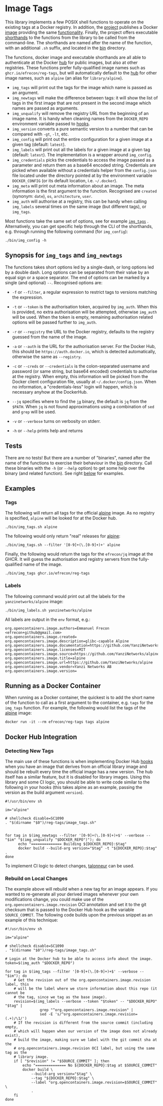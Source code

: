 # Image Tags

This library implements a few POSIX shell functions to operate on the existing
tags at a Docker registry. In addition, the [project] publishes a Docker [image]
providing the same [functionality](#running-as-a-docker-container). Finally, the
project offers executable [shorthands](#examples) to the functions from the
library to be called from the command-line. The shorthands are named after the
name of the function, with an additional `.sh` suffix, and located in the
[bin](./bin/README.md) directory.

The functions, docker image and executable shorthands are all able to
authenticate at the Docker [hub] for public images, but also at other
registries. These functions prefer fully-qualified image names such as
`ghcr.io/efrecon/reg-tags`, but will automatically default to the [hub] for
other image names, such as `alpine` (an alias for `library/alpine`).

+ `img_tags` will print out the tags for the image which name is passed as an
  argument.
+ `img_newtags` will make the difference between tags: it will show the list of
  tags in the first image that are not present in the second image which names
  are passed as arguments.
+ `img_unqualify` will remove the registry URL from the beginning of an image
  name. It is handy when cleaning names from the `DOCKER_REPO` environment
  variable passed to [hooks].
+ `img_version` converts a pure semantic version to a number that can be
  compared with `-gt`, `-lt`, etc.
+ `img_config` will print out the entire configuration for a given image at a
  given tag (default: `latest`).
+ `img_labels` will print out all the labels for a given image at a given tag
  (default: `latest`). The implementation is a wrapper around `img_config`.
+ `img_credentials` picks the credentials to access the image passed as a
  parameter and return them as a base64 encoded string. Credentials are picked
  when available without a credentials helper from the `config.json` file
  located under the directory pointed at by the environment variable
  `DOCKER_CONFIG` (or its default location, i.e. `~/.docker`).
+ `img_meta` will print out meta information about an image. The meta
  information is the first argument to the function. Recognised are `created`
  (synonym: `date`), `os`, `architecture`, `user`.
+ `img_auth` will authorise at a registry, this can be handy when calling
  `img_labels` several times on the same image (but different tags), or
  `img_tags`.

Most functions take the same set of options, see for example
[`img_tags`](#synopsis-for-img_tags-and-img_newtags) . Alternatively, you can
get specific help through the CLI of the shorthands, e.g. through running the
following command (for `img_config`):

```shell
./bin/img_config -h
```

  [project]: https://github.com/efrecon/reg-tags
  [image]: https://hub.docker.com/r/efrecon/reg-tags
  [hub]: https://hub.docker.com/
  [hooks]: https://docs.docker.com/docker-hub/builds/advanced/

## Synopsis for `img_tags` and `img_newtags`

The functions takes short options led by a single-dash, or long options led by a
double dash. Long options can be separated from their value by an equal sign or
a space separator. The end of options can be marked by a single (and optional)
`--`. Recognised options are:

+ `-f` or `--filter`, a regular expression to restrict tags to versions matching
  the expression.
+ `-t` or `--token` is the authorisation token, acquired by `img_auth`. When
  this is provided, no extra authorisation will be attempted, otherwise
  `img_auth` will be used. When the token is empty, remaining authorisation
  related options will be passed further to `img_auth`.
+ `-r` or `--registry` the URL to the Docker registry, defaults to the registry
  guessed from the name of the image.
+ `-a` or `--auth` is the URL for the authorisation server. For the Docker Hub,
  this should be `https://auth.docker.io`, which is detected automatically,
  otherwise the same as `--registry`.
+ `-c` or `--creds` or `--credentials` is the colon-separated username and
  password (or same string, but base64 encoded) credentials to authorise at the
  registry. When empty, this information will be picked from the Docker client
  configuration file, usually at `~/.docker/config.json`. When no information, a
  "credentials-less" login will happen, which is necessary anyhow at the
  DockerHub.
+ `--jq` specifies where to find the [`jq`][jq] binary, the default is `jq` from
  the `$PATH`. When `jq` is not found approximations using a combination of
  `sed` and `grep` will be used.
+ `-v` or `--verbose` turns on verbosity on stderr.
+ `-h` or `--help` prints help and returns

  [jq]: https://stedolan.github.io/jq/

## Tests

There are no tests! But there are a number of "binaries", named after the name
of the functions to exercise their behaviour in the [bin] directory. Call these
binaries with the `-h` (or `--help` option) to get some help over the binary
(and related function). See right [below](#examples) for examples.

  [bin]: ./bin/README.md

## Examples

### Tags

The following will return all tags for the official [alpine] image. As no
registry is specified, `alpine` will be looked for at the Docker hub.

```shell
./bin/img_tags.sh alpine
```

The following would only return "real" releases for [alpine]:

```shell
./bin/img_tags.sh --filter '[0-9]+(\.[0-9]+)+' alpine
```

  [alpine]: https://hub.docker.com/_/alpine

Finally, the following would return the tags for the `efrecon/jq` image at the
GHCR. It will guess the authorisation and registry servers from the
fully-qualified name of the image.

```shell
./bin/img_tags ghcr.io/efrecon/reg-tags
```

### Labels

The following command would print out all the labels for the
`yanzinetworks/alpine` image:

```shell
./bin/img_labels.sh yanzinetworks/alpine
```

All labels are output in the `env` format, e.g.:

```shell
org.opencontainers.image.authors=Emmanuel Frecon <efrecon+github@gmail.com>
org.opencontainers.image.created=
org.opencontainers.image.description=glibc-capable Alpine
org.opencontainers.image.documentation=https://github.com/YanziNetworks/alpine/README.md
org.opencontainers.image.licenses=MIT
org.opencontainers.image.source=https://github.com/YanziNetworks/alpine
org.opencontainers.image.title=alpine
org.opencontainers.image.url=https://github.com/YanziNetworks/alpine
org.opencontainers.image.vendor=Yanzi Networks AB
org.opencontainers.image.version=
```

## Running as a Docker Container

When running as a Docker container, the quickest is to add the short name of the
function to call as a first argument to the container, e.g. `tags` for the
`img_tags` function. For example, the following would list the tags of the
[alpine] image:

```shell
docker run -it --rm efrecon/reg-tags tags alpine
```

## Docker Hub Integration

### Detecting New Tags

The main use of these functions is when implementing Docker Hub [hooks] when you
have an image that derives from an official library image and should be rebuilt
every time the official image has a new version. The hub itself has a similar
feature, but it is disabled for library images. Using this library and some CI
logic, you should be able to write code similar to the following in your hooks
(this takes alpine as an example, passing the version as the build argument
`version`).

```shell
#!/usr/bin/env sh

im="alpine"

# shellcheck disable=SC1090
. "$(dirname "$0")/reg-tags/image_tags.sh"


for tag in $(img_newtags --filter '[0-9]+(\.[0-9]+)+$' --verbose -- "$im" "$(img_unqualify "$DOCKER_REPO")"); do
      echo "============== Building ${DOCKER_REPO}:$tag"
      docker build --build-arg version="$tag" -t "${DOCKER_REPO}:$tag" .
done
```

To implement CI logic to detect changes, [talonneur] can be used.

  [hooks]: https://docs.docker.com/docker-hub/builds/advanced/
  [talonneur]: https://github.com/YanziNetworks/talonneur

### Rebuild on Local Changes

The example above will rebuild when a new tag for an image appears. If you
wanted to re-generate all your derived images whenever your own modifications
change, you could make use of the `org.opencontainers.image.revision` OCI
annotation and set it to the git checksum that is passed to the Docker Hub hook
as the variable `SOURCE_COMMIT`. The following code builds upon the previous
snippet as an example of this technique:

```shell
#!/usr/bin/env sh

im="alpine"

# shellcheck disable=SC1090
. "$(dirname "$0")/reg-tags/image_tags.sh"

# Login at the Docker hub to be able to access info about the image.
token=$(img_auth "$DOCKER_REPO")

for tag in $(img_tags --filter '[0-9]+(\.[0-9]+)+$' --verbose -- "$im"); do
    # Get the revision out of the org.opencontainers.image.revision label, this
    # will be the label where we store information about this repo (it cannot be
    # the tag, since we tag as the base image).
    revision=$(img_labels --verbose --token "$token" -- "$DOCKER_REPO" "$tag" |
                grep "^org.opencontainers.image.revision" |
                sed -E 's/^org.opencontainers.image.revision=(.+)/\1/')
    # If the revision is different from the source commit (including empty,
    # which will happen when our version of the image does not already exist),
    # build the image, making sure we label with the git commit sha at the
    # org.opencontainers.image.revision OCI label, but using the same tag as the
    # library image.
    if [ "$revision" != "$SOURCE_COMMIT" ]; then
        echo "============== No ${DOCKER_REPO}:$tag at $SOURCE_COMMIT"
        docker build \
            --build-arg version="$tag" \
            --tag "${DOCKER_REPO}:$tag" \
            --label "org.opencontainers.image.revision=$SOURCE_COMMIT" \
            .
    fi
done
```

